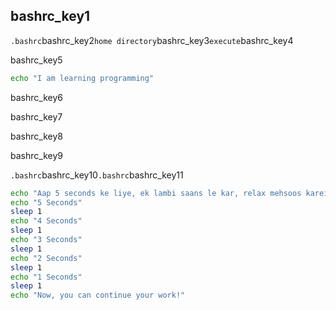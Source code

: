 ## bashrc_key1
`.bashrc`bashrc_key2`home directory`bashrc_key3`execute`bashrc_key4

bashrc_key5

```bash
echo "I am learning programming"
```
bashrc_key6

bashrc_key7

bashrc_key8

bashrc_key9

`.bashrc`bashrc_key10`.bashrc`bashrc_key11

```bash
echo "Aap 5 seconds ke liye, ek lambi saans le kar, relax mehsoos karein"
echo "5 Seconds"
sleep 1
echo "4 Seconds"
sleep 1
echo "3 Seconds"
sleep 1
echo "2 Seconds"
sleep 1
echo "1 Seconds"
sleep 1
echo "Now, you can continue your work!"
```
